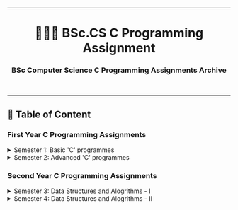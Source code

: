 ***
<h1 align = "center">👨🏻‍💻 BSc.CS C Programming Assignment</h1>
<h3 align = "center">BSc Computer Science C Programming Assignments Archive</h3><br>

***
<h2 align = "left">📝 Table of Content</h2>

<h3 align = "left">First Year C Programming Assignments</h3>

<details>

  <summary>Semester 1: Basic 'C' programmes</summary>

  - Assignment 1: Testing the Errors and Simple Programs.
    > [Visit](Semester_1_-_Basic_'C'_programmes/Testing_Errors_and_Simple_Programs/README.md)
  - Assignment 2: To demonstrate the use of data types, simple operators and expressions.
    > [Visit](Semester_1_-_Basic_'C'_programmes/Data_Types_and_Simple_Operators/README.md)
  - Assignment 3: To demonstrate the use of decision making structures.
    > [Visit](Semester_1_-_Basic_'C'_programmes/Decision_Making_and_Switch_Statements/README.md)
  - Assignment 4: Loop Control Structures.
    > [Visit](Semester_1_-_Basic_'C'_programmes/Simple_Loops_and_Nested_Loops/README.md)
  - Assignment 5: To demonstrate library and user defined functions.
    > [Visit](Semester_1_-_Basic_'C'_programmes/User_Defined_and_Library_functions/README.md)

</details>
<details>

  <summary>Semester 2: Advanced 'C' programmes</summary>

  - Assignment 1: To demonstrate use of 1-D and arrays and functions.
    > [Visit](Semester_2_-_Advanced_'C'_programmes/Arrays/README.md)
  - Assignment 2: To demonstrate Strings.
    > [Visit](Semester_2_-_Advanced_'C'_programmes/Strings/README.md)
  - Assignment 3: To demonstrate use of Structures and Unions.
    > [Visit](Semester_2_-_Advanced_'C'_programmes/Structures_and_Unions/README.md)
  - Assignment 4: To demonstrate use of Pointer.
    > [Visit](Semester_2_-_Advanced_'C'_programmes/Pointers/README.md)
  - Assignment 5: To demonstrate File Handling and Preprocessor directives.
    > [Visit](Semester_2_-_Advanced_'C'_programmes/File_Handling_and_Preprocessor_Directives/README.md)

</details>

<h3 align = "left">Second Year C Programming Assignments</h3>

<details>

  <summary>Semester 3: Data Structures and Alogrithms - I</summary>

  - Practice Assignment of C Programming: Functions, Array, Pointers & Structures
    > [Visit](Semester_3_-_Data_Structures_and_Algorithms_-_I\Practice-Assignment-of-C-Programming\README.md)
  - Assignment 1: Searching Algorithms
    > [Visit](Semester_3_-_Data_Structures_and_Algorithms_-_I\Searching-Algorithms\README.md)
  - Assignment 2: Sorting Algorithms - I
    > [Visit](Semester_3_-_Data_Structures_and_Algorithms_-_I\Sorting-Algorithms-I\README.md)
  - Assignment 3: Sorting Algorithms - II
    > [Visit](Semester_3_-_Data_Structures_and_Algorithms_-_I\Sorting-Algorithms-II\README.md)
  - Assignment 4: Stack Implementation
    > [Visit](Semester_3_-_Data_Structures_and_Algorithms_-_I\Stack-Implementation\README.md)
  - Assignment 5: Application of Stack
    > [Visit](Semester_3_-_Data_Structures_and_Algorithms_-_I\Application-of-Stack\README.md)
  - Assignment 6: Singly Linked List
    > [Visit](Semester_3_-_Data_Structures_and_Algorithms_-_I\Singly-Linked-List\README.md)
  - Assignment 7: Applications of Singly Linked List
    > [Visit](Semester_3_-_Data_Structures_and_Algorithms_-_I\Applications-of-Singly-Linked-List\README.md)
  - Assignment 8: Doubly Linked List
    > [Visit](Semester_3_-_Data_Structures_and_Algorithms_-_I\Doubly-Linked-List\README.md)

</details>
<details>

  <summary>Semester 4: Data Structures and Alogrithms - II</summary>

  - Assignment 1: Implementation of Queue
    > [Visit](Semester_4_-_Data_Structures_and_Algorithms_-_II\Implementation-of-Queue\README.md)

</details>
